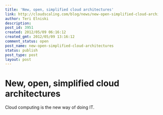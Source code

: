 ```yaml
---
title: 'New, open, simplified cloud architectures'
link: http://cloudscaling.com/blog/news/new-open-simplified-cloud-architectures/
author: Teri Elniski
description: 
post_id: 3951
created: 2012/05/09 06:16:12
created_gmt: 2012/05/09 13:16:12
comment_status: open
post_name: new-open-simplified-cloud-architectures
status: publish
post_type: post
layout: post
---
```


# New, open, simplified cloud architectures

Cloud computing is the new way of doing IT.